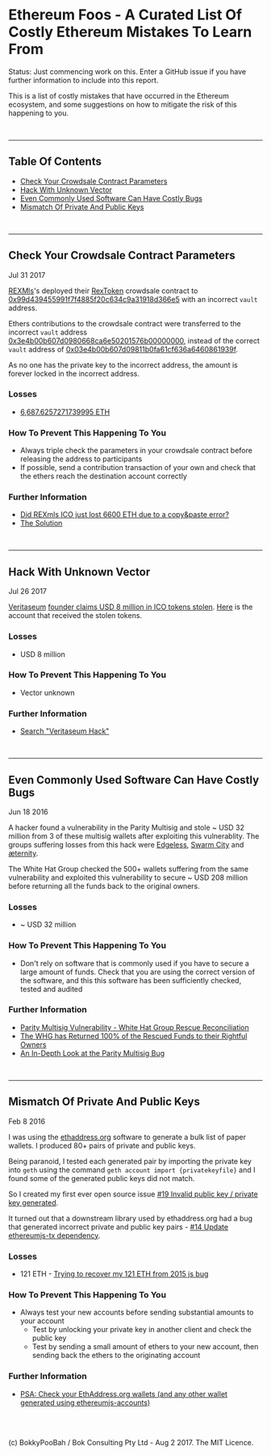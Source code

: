 # Ethereum Foos - A Curated List Of Costly Ethereum Mistakes To Learn From

Status: Just commencing work on this. Enter a GitHub issue if you have further information to include into this report.

This is a list of costly mistakes that have occurred in the Ethereum ecosystem, and some suggestions on how to mitigate the risk of
this happening to you.

<br />

<hr />

## Table Of Contents

* [Check Your Crowdsale Contract Parameters](#check-your-crowdsale-contract-parameters)
* [Hack With Unknown Vector](#hack-with-unknown-vector)
* [Even Commonly Used Software Can Have Costly Bugs](#even-commonly-used-software-can-have-costly-bugs)
* [Mismatch Of Private And Public Keys](#mismatch-of-private-and-public-keys)

<br />

<hr />

## Check Your Crowdsale Contract Parameters

Jul 31 2017

[REXMls](http://rexmls.com/)'s deployed their [RexToken](contracts/RexToken_DeployedAt_0x99d439455991f7f4885f20c634c9a31918d366e5.md) crowdsale contract to
[0x99d439455991f7f4885f20c634c9a31918d366e5](https://etherscan.io/address/0x99d439455991f7f4885f20c634c9a31918d366e5#code) with an incorrect
`vault` address.

Ethers contributions to the crowdsale contract were transferred to the incorrect `vault` address [0x3e4b00b607d0980668ca6e50201576b00000000](https://etherscan.io/address/0x3e4b00b607d0980668ca6e50201576b00000000),
instead of the correct `vault` address of [0x03e4b00b607d09811b0fa61cf636a6460861939f](https://etherscan.io/address/0x03e4b00b607d09811b0fa61cf636a6460861939f).

As no one has the private key to the incorrect address, the amount is forever locked in the incorrect address.

### Losses

* [6,687.6257271739995 ETH](https://etherscan.io/address/0x03e4b00b607d0980668ca6e50201576b00000000#internaltx)

### How To Prevent This Happening To You

* Always triple check the parameters in your crowdsale contract before releasing the address to participants
* If possible, send a contribution transaction of your own and check that the ethers reach the destination account correctly

### Further Information

* [Did REXmls ICO just lost 6600 ETH due to a copy&paste error?](https://www.reddit.com/r/ethtrader/comments/6qryc2/did_rexmls_ico_just_lost_6600_eth_due_to_a/)
* [The Solution](https://blog.rexmls.com/the-solution-a2eddbda1a5d)

<br />

<hr />

## Hack With Unknown Vector

Jul 26 2017

[Veritaseum](http://veritas.veritaseum.com/) [founder claims USD 8 million in ICO tokens stolen](https://www.coindesk.com/veritaseum-founder-claims-8-million-ico-token-stolen/).
[Here](https://etherscan.io/address/0xac6491d061e933554222275f12a666e113b66ba2#tokentxns) is the account that received the stolen tokens.

### Losses

* USD 8 million

### How To Prevent This Happening To You

* Vector unknown

### Further Information

* [Search "Veritaseum Hack"](https://www.google.com/search?q=veritaseum+hack)

<br />

<hr />

## Even Commonly Used Software Can Have Costly Bugs

Jun 18 2016

A hacker found a vulnerability in the Parity Multisig and stole ~ USD 32 million from 3 of these multisig wallets after exploiting this vulnerablity. The groups suffering losses from
this hack were [Edgeless](https://medium.com/@tomasdraksas/edgeless-response-to-parity-hack-3e35e20ba85c),
[Swarm City](https://press.swarm.city/follow-up-statement-from-the-swarm-city-core-team-3ab0f1274ad3) and
[æternity](https://blog.aeternity.com/parity-multisig-wallet-hack-47cc507d964d). 

The White Hat Group checked the 500+ wallets suffering from the same vulnerability and exploited this vulnerability to secure ~ USD 208 million before returning all the funds back to
the original owners. 

### Losses

* ~ USD 32 million

### How To Prevent This Happening To You

* Don't rely on software that is commonly used if you have to secure a large amount of funds. Check that you are using the correct version of the software, and this this software
  has been sufficiently checked, tested and audited

### Further Information

* [Parity Multisig Vulnerability - White Hat Group Rescue Reconciliation](https://github.com/bokkypoobah/ParityMultisigRecoveryReconciliation)
* [The WHG has Returned 100% of the Rescued Funds to their Rightful Owners](https://www.reddit.com/r/ethereum/comments/6qrjr5/the_whg_has_returned_100_of_the_rescued_funds_to/)
* [An In-Depth Look at the Parity Multisig Bug](http://hackingdistributed.com/2017/07/22/deep-dive-parity-bug/)

<br />

<hr />

## Mismatch Of Private And Public Keys

Feb 8 2016

I was using the [ethaddress.org](https://github.com/ryepdx/ethaddress.org) software to generate a bulk list of paper wallets. I
produced 80+ pairs of private and public keys.

Being paranoid, I tested each generated pair by importing the private key into `geth` using the command 
`geth account import {privatekeyfile}` and I found some of the generated public keys did not match.

So I created my first ever open source issue [#19 Invalid public key / private key generated](https://github.com/ryepdx/ethaddress.org/issues/19).

It turned out that a downstream library used by ethaddress.org had a bug that generated incorrect private and public key pairs -
[ #14 Update ethereumjs-tx dependency](https://github.com/SilentCicero/ethereumjs-accounts/pull/14).

### Losses

* 121 ETH - [Trying to recover my 121 ETH from 2015 js bug](https://www.reddit.com/r/ethereum/comments/6chqyk/trying_to_recover_my_121_eth_from_2015_js_bug/)

### How To Prevent This Happening To You

* Always test your new accounts before sending substantial amounts to your account
  * Test by unlocking your private key in another client and check the public key
  * Test by sending a small amount of ethers to your new account, then sending back the ethers to the originating account

### Further Information

* [PSA: Check your EthAddress.org wallets (and any other wallet generated using ethereumjs-accounts)](https://www.reddit.com/r/ethereum/comments/47nkoi/psa_check_your_ethaddressorg_wallets_and_any/)

<br />

<br />

(c) BokkyPooBah / Bok Consulting Pty Ltd - Aug 2 2017. The MIT Licence.